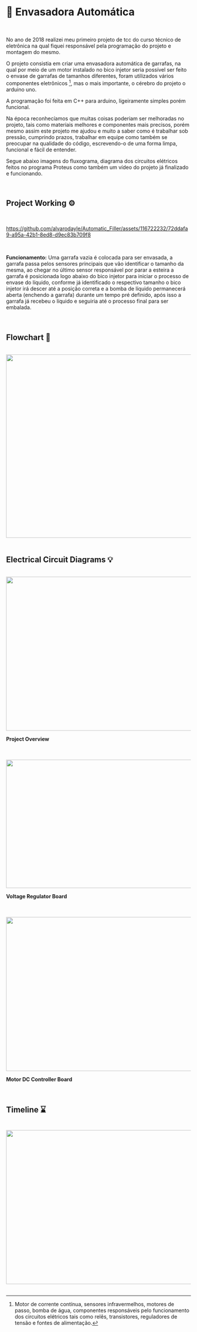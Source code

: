 # 📝 Envasadora Automática

<br />

No ano de 2018 realizei meu primeiro projeto de tcc do curso técnico de eletrônica na qual fiquei responsável pela programação do projeto e montagem do mesmo.

O projeto consistia em criar uma envasadora automática de garrafas, na qual por meio de um motor instalado no bico injetor seria possível ser feito o envase de garrafas de tamanhos diferentes, foram utilizados vários componentes eletrônicos [^2], mas o mais importante, o cérebro do projeto o arduino uno.

A programação foi feita em C++ para arduino, ligeiramente simples porém funcional.

Na época reconhecíamos que muitas coisas poderiam ser melhoradas no projeto, tais como materiais melhores e componentes mais precisos, porém mesmo assim este projeto me ajudou e muito a saber como é trabalhar sob pressão, cumprindo prazos, trabalhar em equipe como também se preocupar na qualidade do código, escrevendo-o de uma forma limpa, funcional e fácil de entender.

Segue abaixo imagens do fluxograma, diagrama dos circuitos elétricos feitos no programa Proteus como também um vídeo do projeto já finalizado e funcionando.

<br />

## Project Working ⚙️

<br />

https://github.com/alvarodayle/Automatic_Filler/assets/116722232/72ddafa9-a95a-42b1-8ed8-d9ec83b709f8

<br />

**Funcionamento:** Uma garrafa vazia é colocada para ser envasada, a garrafa passa pelos sensores principais que vão identificar o tamanho da mesma, ao chegar no último sensor responsável por parar a esteira a garrafa é posicionada logo abaixo do bico injetor para iniciar o processo de envase do líquido, conforme já identificado o respectivo tamanho o bico injetor irá descer até a posição correta e a bomba de líquido permanecerá aberta (enchendo a garrafa) durante um tempo pré definido, após isso a garrafa já recebeu o líquido e seguiria até o processo final para ser embalada.

<br />

## Flowchart 📃

<br />

<div>
  <img src="https://github.com/alvarodayle/Automatic_Filler/assets/116722232/f87d7d5c-45ca-4b56-b994-42c2297e6583" width="650px" height="500px" > 
</div>

<br />

## Electrical Circuit Diagrams 💡

<br />

<div>
  <img src="https://github.com/alvarodayle/Automatic_Filler/assets/116722232/4b328c1e-e046-48ef-bfe9-17057950ef25.png" width="650px" height="420" >
</div>

**Project Overview**

<br />
<br />

<div>
  <img src="https://github.com/alvarodayle/Automatic_Filler/assets/116722232/c9e35ef1-c54e-43d8-81f4-2732ff4c7fb6.png" width="650px" height="350" >
</div>

**Voltage Regulator Board**

<br />
<br />

<div>
  <img src="https://github.com/alvarodayle/Automatic_Filler/assets/116722232/78ac4e3e-b0b1-4bfc-97f5-0a65fe4c3bb4.png" width="650px" height="420" >
</div>

**Motor DC Controller Board**

<br />

## Timeline ⌛

<br />

<div>
  <img src="https://github.com/alvarodayle/Automatic_Filler/assets/116722232/6ca365d5-d710-464f-9c77-0957fec383a7.png" width="650px" height="420" >
</div>

<br />

[^2]: Motor de corrente contínua, sensores infravermelhos, motores de passo, bomba de água, componentes responsáveis pelo funcionamento dos circuitos elétricos tais como relês, transistores, reguladores de tensão e fontes de alimentação.
